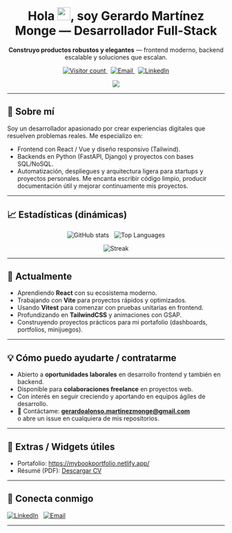 <!--
  Powerful GitHub Profile README
  Replace TU_USUARIO with your GitHub username and customize projects/contact.
-->

<h1 align="center">Hola <img src="https://media.giphy.com/media/hvRJCLFzcasrR4ia7z/giphy.gif" width="30">, soy Gerardo Martínez Monge — Desarrollador Full-Stack</h1>
<p align="center">
  <strong>Construyo productos robustos y elegantes</strong> — frontend moderno, backend escalable y soluciones que escalan.
</p>
<p align="center">
  <a href="https://github.com/Gerardoprogramer">
    <img alt="Visitor count" src="https://komarev.com/ghpvc/?username=Gerardoprogramer&color=0e75b6" />
  </a>
  &nbsp; 
  <a href="mailto:gerardoalonso.martinezmonge@gmail.com">
    <img alt="Email" src="https://img.shields.io/badge/gerardoalonso.martinezmonge@gmail.com-blue?style=flat&logo=gmail" />
  </a>
  &nbsp;
  <a href="[https://www.linkedin.com/in/tu-linkedin](https://www.linkedin.com/in/gerardo-mart%C3%ADnez-monge-0aa12231b/)">
    <img alt="LinkedIn" src="https://img.shields.io/badge/LinkedIn-Connect-blue?style=flat&logo=linkedin" />
  </a>
</p>
<p align="center">
  <a href="https://github.com/Gerardoprogramer">
<img src="https://readme-typing-svg.herokuapp.com?lines=Full+Stack+Web+Developer;Freelancer+Developer">
</a>
</p>

---

## 🚀 Sobre mí
Soy un desarrollador apasionado por crear experiencias digitales que resuelven problemas reales. Me especializo en:
- Frontend con React / Vue y diseño responsivo (Tailwind).
- Backends en Python (FastAPI, Django) y proyectos con bases SQL/NoSQL.
- Automatización, despliegues y arquitectura ligera para startups y proyectos personales.
Me encanta escribir código limpio, producir documentación útil y mejorar continuamente mis proyectos.

---

## 📈 Estadísticas (dinámicas)
<p align="center">
  <img alt="GitHub stats" src="https://github-readme-stats.vercel.app/api?username=Gerardoprogramer&show_icons=true&theme=radical" />
  &nbsp;
  <img alt="Top Languages" src="https://github-readme-stats.vercel.app/api/top-langs/?username=Gerardoprogramer&layout=compact&theme=radical" />
</p>

<!-- Streak / Contributions -->
<p align="center">
  <img alt="Streak" src="https://github-readme-streak-stats.herokuapp.com/?user=Gerardoprogramer&theme=radical" />
</p>

---

## 🔭 Actualmente
- Aprendiendo **React** con su ecosistema moderno.
- Trabajando con **Vite** para proyectos rápidos y optimizados.
- Usando **Vitest** para comenzar con pruebas unitarias en frontend.
- Profundizando en **TailwindCSS** y animaciones con GSAP.
- Construyendo proyectos prácticos para mi portafolio (dashboards, portfolios, minijuegos).

---

## 💡 Cómo puedo ayudarte / contratarme
- Abierto a **oportunidades laborales** en desarrollo frontend y también en backend.
- Disponible para **colaboraciones freelance** en proyectos web.
- Con interés en seguir creciendo y aportando en equipos ágiles de desarrollo.
- 📩 Contáctame: **gerardoalonso.martinezmonge@gmail.com**  
  o abre un issue en cualquiera de mis repositorios.

---

## 🧰 Extras / Widgets útiles
- Portafolio: https://mybookportfolio.netlify.app/  
- Résumé (PDF): [Descargar CV](https://mybookportfolio.netlify.app/CV_GerardoAlonsoMartinezMonge.pdf)

---

## 🤝 Conecta conmigo
<p>
  <a href="https://www.linkedin.com/in/gerardo-mart%C3%ADnez-monge-0aa12231b/"><img src="https://img.shields.io/badge/LinkedIn-Open-blue?style=flat&logo=linkedin" alt="LinkedIn" /></a>
  &nbsp;
  <a href="mailto:gerardoalonso.martinezmonge@gmail.com"><img src="https://img.shields.io/badge/Email-Contact%20me-orange?style=flat&logo=gmail" alt="Email" /></a>
</p>

---
